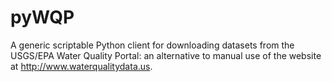 pyWQP
=====

A generic scriptable Python client for downloading datasets from the USGS/EPA Water Quality Portal: an alternative to manual use of the website at http://www.waterqualitydata.us.
